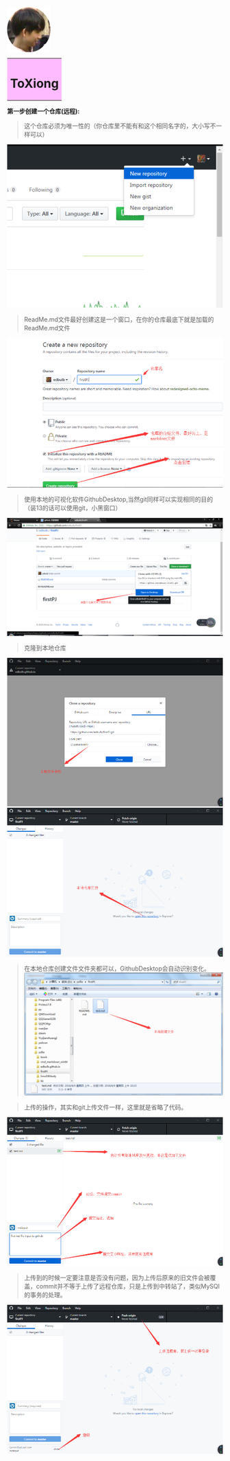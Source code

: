 <div ><img style="float:left" src="https://raw.githubusercontent.com/edbulb/firstPJ/master/img/imgXiong.png"  alt="上海鲜花港 - 郁金香" /></div>    
<div style="clear:both"></div>

<table><tr><td style="text-align:left" bgcolor=#FFBBFF> <h1>ToXiong</h1></td></tr></table>

**第一步创建一个仓库(远程):**    
>这个仓库必须为唯一性的（你仓库里不能有和这个相同名字的，大小写不一样可以）   


![](https://raw.githubusercontent.com/edbulb/firstPJ/master/img/1th.png)

>ReadMe.md文件最好创建这是一个窗口，在你的仓库最底下就是加载的ReadMe.md文件

![](https://raw.githubusercontent.com/edbulb/firstPJ/master/img/2.png)

>使用本地的可视化软件GithubDesktop,当然git同样可以实现相同的目的（装13的话可以使用git，小黑窗口）

![](https://raw.githubusercontent.com/edbulb/firstPJ/master/img/3.png)

>克隆到本地仓库

![](https://raw.githubusercontent.com/edbulb/firstPJ/master/img/4.png)
![](https://raw.githubusercontent.com/edbulb/firstPJ/master/img/5.png)

>在本地仓库创建文件文件夹都可以，GithubDesktop会自动识别变化。   
![](https://raw.githubusercontent.com/edbulb/firstPJ/master/img/6.png)

>上传的操作，其实和git上传文件一样，这里就是省略了代码。

![](https://raw.githubusercontent.com/edbulb/firstPJ/master/img/7.png)

>上传到的时候一定要注意是否没有问题，因为上传后原来的旧文件会被覆盖，commit并不等于上传了远程仓库，只是上传到中转站了，类似MySQl的事务的处理。

![](https://raw.githubusercontent.com/edbulb/firstPJ/master/img/8.png)
